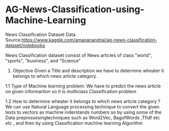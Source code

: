 # AG-News-Classification-using-Machine-Learning
News Classification Dataset
Data Source:https://www.kaggle.com/amananandrai/ag-news-classification-dataset/notebooks

News Classification dataset consist of News articles of class "world", "sports", "business", and "Science"

1. Objective
Given a Title and description we have to determine wheater it belongs to which news article category .

1.1 Type of Machine learning problem:
We have to predict the news article on given informartion so it is multiclass Classification problem

1.2 How to determine wheater it belongs to which news article category ?
We can use Natural Language processing technique to convert the given texts to vectors as machine inderstands numbers so by using some of the Data preprossesingtechniques such as Word2Vec, BagofWords ,Tfidf etc etc , and then by using Classification machine learning Algorithm
